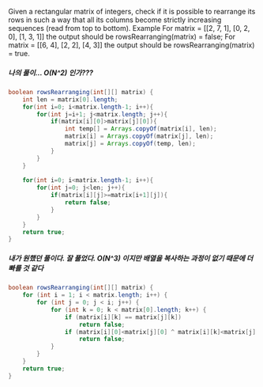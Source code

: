 Given a rectangular matrix of integers, check if it is possible to rearrange its rows in such a way that all its columns become strictly increasing sequences (read from top to bottom).
Example
For
matrix = [[2, 7, 1], 
          [0, 2, 0], 
          [1, 3, 1]]
the output should be
rowsRearranging(matrix) = false;
For
matrix = [[6, 4], 
          [2, 2], 
          [4, 3]]
the output should be
rowsRearranging(matrix) = true.

##### 나의 풀이... O(N^2) 인가???
```java
boolean rowsRearranging(int[][] matrix) {
    int len = matrix[0].length;
    for(int i=0; i<matrix.length-1; i++){
        for(int j=i+1; j<matrix.length; j++){
            if(matrix[i][0]>matrix[j][0]){
                int temp[] = Arrays.copyOf(matrix[i], len);
                matrix[i] = Arrays.copyOf(matrix[j], len);
                matrix[j] = Arrays.copyOf(temp, len);
            }
        }
    }
    
    for(int i=0; i<matrix.length-1; i++){
        for(int j=0; j<len; j++){
            if(matrix[i][j]>=matrix[i+1][j]){
                return false;
            }
        }
    }
    return true;
}
```

##### 내가 원했던 풀이다. 잘 풀었다. O(N^3) 이지만 배열을 복사하는 과정이 없기 때문에 더 빠를 것 같다
```java
boolean rowsRearranging(int[][] matrix) {
    for (int i = 1; i < matrix.length; i++) {
        for (int j = 0; j < i; j++) {
            for (int k = 0; k < matrix[0].length; k++) {
                if (matrix[i][k] == matrix[j][k])
                    return false;
                if (matrix[i][0]<matrix[j][0] ^ matrix[i][k]<matrix[j][k]) 
                    return false;
            }
        }
    }
    return true;
}
```